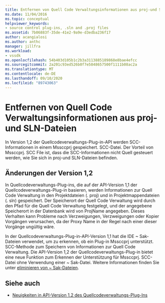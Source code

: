 ```yaml
---
title: Entfernen von Quell Code Verwaltungsinformationen aus proj-und SLN-Dateien
ms.date: 11/04/2016
ms.topic: conceptual
helpviewer_keywords:
- source control plug-ins, .sln and .proj files
ms.assetid: 7b06883f-35de-41e2-9a9e-d3edba236f17
author: acangialosi
ms.author: anthc
manager: jillfra
ms.workload:
- vssdk
ms.openlocfilehash: 54b403d105b1c2b3a3113885189868e8bae4efcc
ms.sourcegitcommit: 2a201c93ed526b0f7e5848657500f1111b08ac2a
ms.translationtype: MT
ms.contentlocale: de-DE
ms.lasthandoff: 09/10/2020
ms.locfileid: "89743063"
---
```

# <a name="removal-of-source-control-information-from-proj-and-sln-files"></a>Entfernen von Quell Code Verwaltungsinformationen aus proj-und SLN-Dateien

In Version 1,2 der Quellcodeverwaltungs-Plug-in-API werden SCC-Informationen in einem Mssccprj gespeichert. SCC-Datei. Der Vorteil von Mssccprj. SCC File ist, dass die SCC-Informationen nicht Quell gesteuert werden, wie Sie sich in proj-und SLN-Dateien befinden.

## <a name="version-12-changes"></a>Änderungen der Version 1,2

 In Quellcodeverwaltungs-Plug-ins, die auf der API-Version 1,1 der Quellcodeverwaltungs-Plug-in basieren, werden Informationen zur Quell Code Verwaltung in den Projektdateien (. proj) und in Projektmappendateien (. sln) gespeichert. Der Speicherort der Quell Code Verwaltung wird durch den Pfad für die Quell Code Verwaltung festgelegt, und der angegebene Speicherort in der Datenbank wird von ProjName angegeben. Dieses Verhalten kann Probleme nach Verzweigungen, Verzweigungen oder Kopier Vorgängen verursachen, da der Proxy Name in der Regel nach einer dieser Vorgänge ungültig wäre.

 In der Quellcodeverwaltungs-Plug-in-API-Version 1,1 hat die IDE ~ Sak-Dateien verwendet, um zu erkennen, ob ein Plug-in Mssccprj unterstützt. SCC-Methode zum Speichern von Informationen zur Quell Code Verwaltung. Die API-Version 1,2 der Quellcodeverwaltungs-Plug-in bietet eine neue Funktion zum Erkennen der Unterstützung für Mssccprj. SCC-Datei ohne Verwendung einer ~ Sak-Datei. Weitere Informationen finden Sie unter [eliminieren von ~ Sak-Dateien](../../extensibility/internals/elimination-of-tilde-sak-files.md).

## <a name="see-also"></a>Siehe auch

- [Neuigkeiten in API-Version 1.2 des Quellcodeverwaltungs-Plug-Ins](../../extensibility/internals/what-s-new-in-the-source-control-plug-in-api-version-1-2.md)
